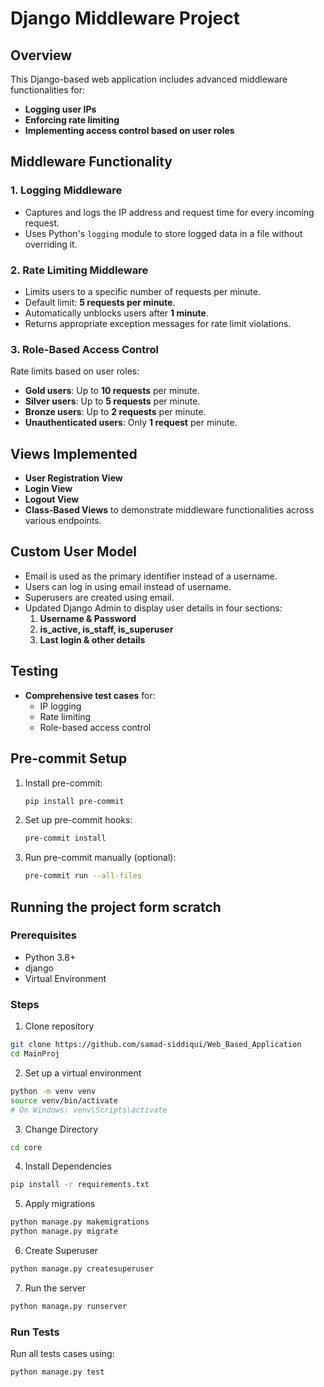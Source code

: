 # Django Middleware Project

## Overview
This Django-based web application includes advanced middleware functionalities for:

- **Logging user IPs**
- **Enforcing rate limiting**
- **Implementing access control based on user roles**

## Middleware Functionality

### 1. Logging Middleware
- Captures and logs the IP address and request time for every incoming request.
- Uses Python's `logging` module to store logged data in a file without overriding it.

### 2. Rate Limiting Middleware
- Limits users to a specific number of requests per minute.
- Default limit: **5 requests per minute**.
- Automatically unblocks users after **1 minute**.
- Returns appropriate exception messages for rate limit violations.

### 3. Role-Based Access Control
Rate limits based on user roles:

- **Gold users**: Up to **10 requests** per minute.
- **Silver users**: Up to **5 requests** per minute.
- **Bronze users**: Up to **2 requests** per minute.
- **Unauthenticated users**: Only **1 request** per minute.

## Views Implemented

- **User Registration View**
- **Login View**
- **Logout View**
- **Class-Based Views** to demonstrate middleware functionalities across various endpoints.

## Custom User Model

- Email is used as the primary identifier instead of a username.
- Users can log in using email instead of username.
- Superusers are created using email.
- Updated Django Admin to display user details in four sections:
  1. **Username & Password**
  2. **is_active, is_staff, is_superuser**
  3. **Last login & other details**

## Testing

- **Comprehensive test cases** for:
  - IP logging
  - Rate limiting
  - Role-based access control

## Pre-commit Setup

1. Install pre-commit:

   ```bash
   pip install pre-commit
2. Set up pre-commit hooks:
    ```bash
   pre-commit install
3. Run pre-commit manually (optional):
    ```bash
   pre-commit run --all-files
## Running the project form scratch
### Prerequisites
- Python 3.8+
- django
- Virtual Environment

### Steps
1. Clone repository
```bash 
git clone https://github.com/samad-siddiqui/Web_Based_Application
cd MainProj
```
2. Set up a virtual environment
```bash
python -m venv venv
source venv/bin/activate  
# On Windows: venv\Scripts\activate
```
3. Change Directory
```bash
cd core
```
4. Install Dependencies
```bash
pip install -r requirements.txt
```
5. Apply migrations
```bash
python manage.py makemigrations
python manage.py migrate
```
6. Create Superuser
```bash
python manage.py createsuperuser
```
7. Run the server
```bash
python manage.py runserver
```
### Run Tests
Run all tests cases using:
```bash
python manage.py test
```
